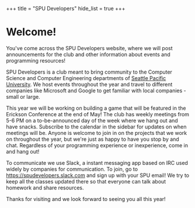 +++
title = "SPU Developers"
hide_list = true
+++

# Welcome!

You've come across the SPU Developers website, where we will post announcements for the club and other information about events and programming resources!

SPU Developers is a club meant to bring community to the Computer Science and Computer Engineering departments of [Seattle Pacific University](https://spu.edu/). We host events throughout the year and travel to different companies like Microsoft and Google to get familiar with local companies - small or large.

This year we will be working on building a game that will be featured in the Erickson Conference at the end of May! The club has weekly meetings from 5-6 PM on a to-be-announced day of the week where we hang out and have snacks. Subscribe to the calendar in the sidebar for updates on when meetings will be. Anyone is welcome to join in on the projects that we work on throughout the year, but we're just as happy to have you stop by and chat. Regardless of your programming experience or inexperience, come in and hang out!

To communicate we use Slack, a instant messaging app based on IRC used widely by companies for communication. To join, go to https://spudevelopers.slack.com and sign up with your SPU email! We try to keep all the classes updated there so that everyone can talk about homework and share resources.

Thanks for visiting and we look forward to seeing you all this year!
